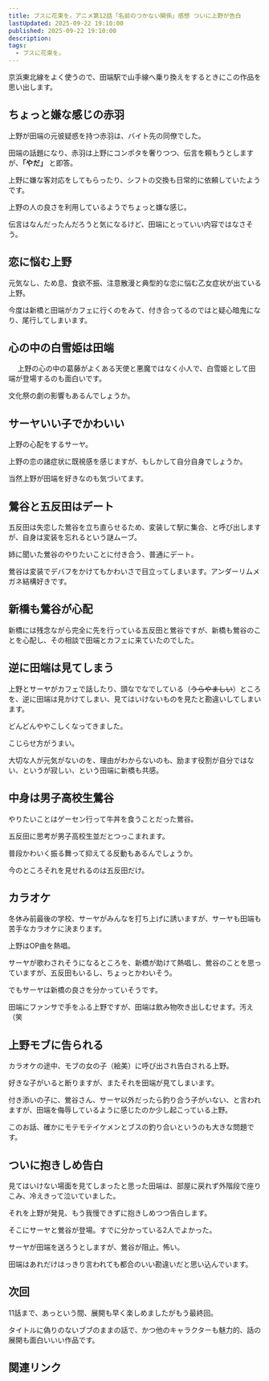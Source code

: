 ```yaml
---
title: ブスに花束を。アニメ第12話「名前のつかない関係」感想 ついに上野が告白
lastUpdated: 2025-09-22 19:10:00
published: 2025-09-22 19:10:00
description: 
tags:
  - ブスに花束を。
---
```


京浜東北線をよく使うので、田端駅で山手線へ乗り換えをするときにこの作品を思い出します。

## ちょっと嫌な感じの赤羽

上野が田端の元彼疑惑を持つ赤羽は、バイト先の同僚でした。

田端の話題になり、赤羽は上野にコンポタを奢りつつ、伝言を頼もうとしますが、**「やだ」** と即答。

上野に嫌な客対応をしてもらったり、シフトの交換も日常的に依頼していたようです。

上野の人の良さを利用しているようでちょっと嫌な感じ。

伝言はなんだったんだろうと気になるけど、田端にとっていい内容ではなさそう。

## 恋に悩む上野

元気なし、ため息、食欲不振、注意散漫と典型的な恋に悩む乙女症状が出ている上野。

今度は新橋と田端がカフェに行くのをみて、付き合ってるのではと疑心暗鬼になり、尾行してしまいます。


## 心の中の白雪姫は田端
　
上野の心の中の葛藤がよくある天使と悪魔ではなく小人で、白雪姫として田端が登場するのも面白いです。

文化祭の劇の影響もあるんでしょうか。

## サーヤいい子でかわいい

上野の心配をするサーヤ。

上野の恋の諸症状に既視感を感じますが、もしかして自分自身でしょうか。

当然上野が田端を好きなのも気づいてます。

## 鶯谷と五反田はデート

五反田は失恋した鶯谷を立ち直らせるため、変装して駅に集合、と呼び出しますが、自身は変装を忘れるという謎ムーブ。

姉に聞いた鶯谷のやりたいことに付き合う、普通にデート。

鶯谷は変装でデバフをかけてもかわいさで目立ってしまいます。アンダーリムメガネ結構好きです。

## 新橋も鶯谷が心配

新橋には残念ながら完全に先を行っている五反田と鶯谷ですが、新橋も鶯谷のことを心配し、その相談で田端とカフェに来ていたのでした。

## 逆に田端は見てしまう

上野とサーヤがカフェで話したり、頭なでなでしている（~~うらやましい~~）ところを、逆に田端は見かけてしまい、見てはいけないものを見たと勘違いしてしまいます。

どんどんややこしくなってきました。

こじらせ方がうまい。

大切な人が元気がないのを、理由がわからないのも、励ます役割が自分ではない、というが寂しい、という田端に新橋も共感。

## 中身は男子高校生鶯谷

やりたいことはゲーセン行って牛丼を食うことだった鶯谷。

五反田に思考が男子高校生並だとつっこまれます。

普段かわいく振る舞って抑えてる反動もあるんでしょうか。

今のところそれを見せれるのは五反田だけ。

## カラオケ

冬休み前最後の学校、サーヤがみんなを打ち上げに誘いますが、サーヤも田端も苦手なカラオケに決まります。

上野はOP曲を熱唱。

サーヤが歌わされそうになるところを、新橋が助けて熱唱し、鶯谷のことを思っていますが、五反田もいるし、ちょっとかわいそう。

でもサーヤは新橋の良さを分かっていそうです。

田端にファンサで手をふる上野ですが、田端は飲み物吹き出しむせます。汚え（笑

## 上野モブに告られる

カラオケの途中、モブの女の子（絵美）に呼び出され告白される上野。

好きな子がいると断りますが、またそれを田端が見てしまいます。

付き添いの子に、鶯谷さん、サーヤ以外だったら釣り合う子がいない、と言われますが、田端を侮辱しているように感じたのか少し起こっている上野。

このお話、確かにモテモテイケメンとブスの釣り合いというのも大きな問題です。

## ついに抱きしめ告白

見てはいけない場面を見てしまったと思った田端は、部屋に戻れず外階段で座りこみ、冷えきって泣いていました。

それを上野が発見、もう我慢できずに抱きしめつつ告白します。

そこにサーヤと鶯谷が登場。すでに分かっている2人でよかった。

サーヤが田端を送ろうとしますが、鶯谷が阻止。怖い。

田端はあれだけはっきり言われても都合のいい勘違いだと思い込んでいます。

## 次回

11話まで、あっという間、展開も早く楽しめましたがもう最終回。

タイトルに偽りのないブブのままの話で、かつ他のキャラクターも魅力的、話の展開も面白いいい作品です。


## 関連リンク
<!--@include: ../parts/busunihanatabawo-link.md-->
